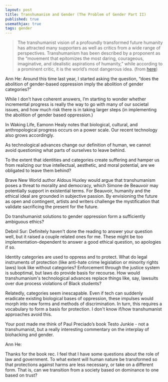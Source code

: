 ```yaml
---
layout: post
title: Transhumanism and Gender (The Problem of Gender Part II)
published: true
usemathjax: true
tags: gender
---
```

> The transhumanist vision of a profoundly transformed future humanity has attracted many supporters as well as critics from a wide range of perspectives. Transhumanism has been described by a proponent as the “movement that epitomizes the most daring, courageous, imaginative, and idealistic aspirations of humanity,” while according to a prominent critic, it is the world’s most dangerous idea. (from [here](https://transhumanism.fandom.com/wiki/Transhumanism))

Ann He: Around this time last year, I started asking the question, “does the abolition of gender-based oppression imply the abolition of gender categories?”

<!--excerpt-->

While I don’t have coherent answers, I’m starting to wonder whether incremental progress is really the way to go with many of our societal issues, and how much risk there is in taking larger steps (in implementing the abolition of gender based oppression.)

In Waking Life, Eamonn Healy notes that biological, cultural, and anthropological progress occurs on a power scale. Our recent technology also grows accordingly.

As technological advances change our definition of human, we cannot avoid questioning what parts of ourselves to leave behind.

To the extent that identities and categories create suffering and hamper us from realizing our true intellectual, aesthetic, and moral potential, are we obligated to leave them behind?

Brave New World author Aldous Huxley would argue that transhumanism poses a threat to morality and democracy, which Simone de Beauvoir may potentially support in existential terms. For Beauvoir, humanity and the ethical ideal are grounded in subjective passion. By envisioning the future as open and contingent, artists and writers challenge the mystification that validate sacrificing the present for the future.

Do transhumanist solutions to gender oppression form a sufficiently ambiguous ethics?

Debnil Sur: Definitely haven't done the reading to answer your question well, but it raised a couple related ones for me. These might be too implementation-dependent to answer a good ethical question, so apologies if so.

Identity categories are used to oppress and to protect. What do legal instruments of protection (like anti-hate crime legislation or minority rights laws) look like without categories? Enforcement through the justice system is suboptimal, but laws do provide basis for recourse. How would transhumanism's technological advances replace things like, say, lawsuits over due process violations of Black students?

Relatedly, categories seem inescapable. Even if tech can suddenly eradicate existing biological bases of oppression, these impulses would morph into new forms and methods of discrimination. In turn, this requires a vocabulary to form a basis for protection. I don't know if/how transhumanist approaches avoid this.

Your post made me think of Paul Preciado’s book Testo Junkie - not a transhumanist, but a really interesting commentary on the interplay of biohacking and gender.

Ann He:

Thanks for the book rec. I feel that I have some questions about the role of law and government. To what extent will human nature be transformed so that protections against harms are less necessary, or take on a different form. That is, can we transition from a society based on dominance to one based on trust?


<!--excerpt-->
